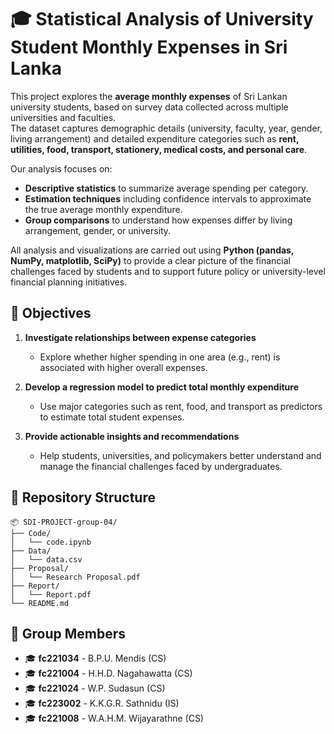 # 🎓 Statistical Analysis of University Student Monthly Expenses in Sri Lanka  

This project explores the **average monthly expenses** of Sri Lankan university students, based on survey data collected across multiple universities and faculties.  
The dataset captures demographic details (university, faculty, year, gender, living arrangement) and detailed expenditure categories such as **rent, utilities, food, transport, stationery, medical costs, and personal care**.  

Our analysis focuses on:  
- **Descriptive statistics** to summarize average spending per category.  
- **Estimation techniques** including confidence intervals to approximate the true average monthly expenditure.  
- **Group comparisons** to understand how expenses differ by living arrangement, gender, or university.  

All analysis and visualizations are carried out using **Python (pandas, NumPy, matplotlib, SciPy)** to provide a clear picture of the financial challenges faced by students and to support future policy or university-level financial planning initiatives.  

## 🎯 Objectives  

1. **Investigate relationships between expense categories**  
   - Explore whether higher spending in one area (e.g., rent) is associated with higher overall expenses.  

2. **Develop a regression model to predict total monthly expenditure**  
   - Use major categories such as rent, food, and transport as predictors to estimate total student expenses.  

3. **Provide actionable insights and recommendations**  
   - Help students, universities, and policymakers better understand and manage the financial challenges faced by undergraduates.  

## 📁 Repository Structure

```
📦 SDI-PROJECT-group-04/
├── Code/
│   └── code.ipynb
├── Data/
│   └── data.csv
├── Proposal/
│   └── Research Proposal.pdf
├── Report/
│   └── Report.pdf
└── README.md
```

## 👥 Group Members

- 🎓 **fc221034** - B.P.U. Mendis (CS)  
- 🎓 **fc221004** - H.H.D. Nagahawatta (CS)  
- 🎓 **fc221024** - W.P. Sudasun (CS)  
- 🎓 **fc223002** - K.K.G.R. Sathnidu (IS)  
- 🎓 **fc221008** - W.A.H.M. Wijayarathne (CS)  
